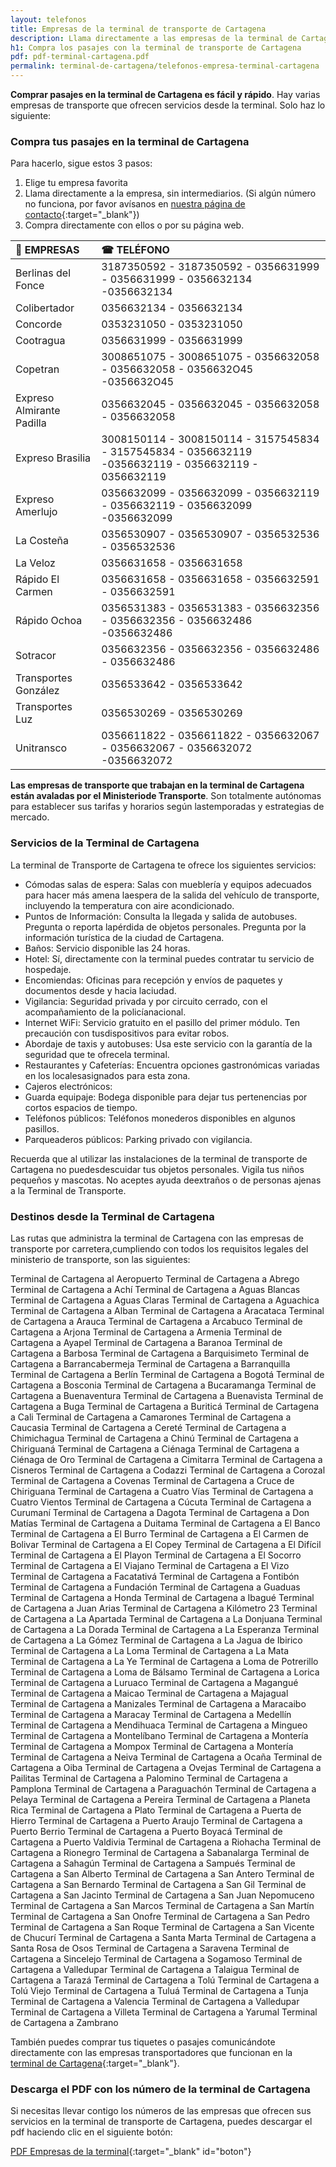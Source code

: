 ```yaml
---
layout: telefonos
title: Empresas de la terminal de transporte de Cartagena
description: Llama directamente a las empresas de la terminal de Cartagena para COMPRAR TUS PASAJES SIN INTERMEDIARIOS. Entra y utiliza el número que más te convenga.
h1: Compra los pasajes con la terminal de transporte de Cartagena
pdf: pdf-terminal-cartagena.pdf
permalink: terminal-de-cartagena/telefonos-empresa-terminal-cartagena
---
```

**Comprar pasajes en la terminal de Cartagena es fácil y rápido**. Hay varias empresas de transporte que ofrecen servicios desde la terminal. Solo haz lo siguiente:

### Compra tus pasajes en la terminal de Cartagena

Para hacerlo, sigue estos 3 pasos:

1. Elige tu empresa favorita
2. Llama directamente a la empresa, sin intermediarios. (Si algún número no funciona, por favor avísanos en [nuestra página de contacto]({{'contacto'|relative_url}}){:target="_blank"})
3. Compra directamente con ellos o por su página web.

|🚌 EMPRESAS | ☎ TELÉFONO |
| :--- | :--- |
| Berlinas del Fonce | 3187350592 - 3187350592 - 0356631999 - 0356631999 - 0356632134 -0356632134 |
| Colibertador | 0356632134 - 0356632134 |
| Concorde | 0353231050 - 0353231050 |
| Cootragua | 0356631999 - 0356631999 |
| Copetran | 3008651075 - 3008651075 - 0356632058 - 0356632058 - 0356632O45 -0356632O45 |
| Expreso Almirante Padilla | 0356632045 - 0356632045 - 0356632058 - 0356632058 |
| Expreso Brasilia | 3008150114 - 3008150114 - 3157545834 - 3157545834 - 0356632119 -0356632119 - 0356632119 - 0356632119 |
| Expreso Amerlujo | 0356632099 - 0356632099 - 0356632119 - 0356632119 - 0356632099 -0356632099 |
| La Costeña | 0356530907 - 0356530907 - 0356532536 - 0356532536 |
| La Veloz | 0356631658 - 0356631658 |
| Rápido El Carmen | 0356631658 - 0356631658 - 0356632591 - 0356632591 |
| Rápido Ochoa | 0356531383 - 0356531383 - 0356632356 - 0356632356 - 0356632486 -0356632486 |
| Sotracor | 0356632356 - 0356632356 - 0356632486 - 0356632486 |
| Transportes González | 0356533642 - 0356533642 |
| Transportes Luz | 0356530269 - 0356530269 |
| Unitransco | 0356611822 - 0356611822 - 0356632067 - 0356632067 - 0356632072 -0356632072 |

**Las empresas de transporte que trabajan en la terminal de Cartagena están avaladas por el Ministeriode Transporte**. Son totalmente autónomas para establecer sus tarifas y horarios según lastemporadas y estrategias de mercado.

### Servicios de la Terminal de Cartagena

La terminal de Transporte de Cartagena te ofrece los siguientes servicios:

* Cómodas salas de espera: Salas con mueblería y equipos adecuados para hacer más amena laespera de la salida del vehículo de transporte, incluyendo la temperatura con aire acondicionado.
* Puntos de Información: Consulta la llegada y salida de autobuses. Pregunta o reporta lapérdida de objetos personales. Pregunta por la información turística de la ciudad de Cartagena.
* Baños: Servicio disponible las 24 horas.
* Hotel: Sí, directamente con la terminal puedes contratar tu servicio de hospedaje.
* Encomiendas: Oficinas para recepción y envíos de paquetes y documentos desde y hacia laciudad.
* Vigilancia: Seguridad privada y por circuito cerrado, con el acompañamiento de la policíanacional.
* Internet WiFi: Servicio gratuito en el pasillo del primer módulo. Ten precaución con tusdispositivos para evitar robos.
* Abordaje de taxis y autobuses: Usa este servicio con la garantía de la seguridad que te ofrecela terminal.
* Restaurantes y Cafeterías: Encuentra opciones gastronómicas variadas en los localesasignados para esta zona.
* Cajeros electrónicos:
* Guarda equipaje: Bodega disponible para dejar tus pertenencias por cortos espacios de tiempo.
* Teléfonos públicos: Teléfonos monederos disponibles en algunos pasillos.
* Parqueaderos públicos: Parking privado con vigilancia.

Recuerda que al utilizar las instalaciones de la terminal de transporte de Cartagena no puedesdescuidar tus objetos personales. Vigila tus niños pequeños y mascotas. No aceptes ayuda deextraños o de personas ajenas a la Terminal de Transporte.

### Destinos desde la Terminal de Cartagena

Las rutas que administra la terminal de Cartagena con las empresas de transporte por carretera,cumpliendo con todos los requisitos legales del ministerio de transporte, son las siguientes:

Terminal de Cartagena al Aeropuerto
Terminal de Cartagena a Abrego
Terminal de Cartagena a Achí
Terminal de Cartagena a Aguas Blancas
Terminal de Cartagena a Aguas Claras
Terminal de Cartagena a Aguachica
Terminal de Cartagena a Alban
Terminal de Cartagena a Aracataca
Terminal de Cartagena a Arauca
Terminal de Cartagena a Arcabuco
Terminal de Cartagena a Arjona
Terminal de Cartagena a Armenia
Terminal de Cartagena a Ayapel
Terminal de Cartagena a Baranoa
Terminal de Cartagena a Barbosa
Terminal de Cartagena a Barquisimeto
Terminal de Cartagena a Barrancabermeja
Terminal de Cartagena a Barranquilla
Terminal de Cartagena a Berlín
Terminal de Cartagena a Bogotá
Terminal de Cartagena a Bosconia
Terminal de Cartagena a Bucaramanga
Terminal de Cartagena a Buenaventura
Terminal de Cartagena a Buenavista
Terminal de Cartagena a Buga
Terminal de Cartagena a Buriticá
Terminal de Cartagena a Cali
Terminal de Cartagena a Camarones
Terminal de Cartagena a Caucasia
Terminal de Cartagena a Cereté
Terminal de Cartagena a Chimichagua
Terminal de Cartagena a Chinú
Terminal de Cartagena a Chiriguaná
Terminal de Cartagena a Ciénaga
Terminal de Cartagena a Ciénaga de Oro
Terminal de Cartagena a Cimitarra
Terminal de Cartagena a Cisneros
Terminal de Cartagena a Codazzi
Terminal de Cartagena a Corozal
Terminal de Cartagena a Covenas
Terminal de Cartagena a Cruce de Chiriguana
Terminal de Cartagena a Cuatro Vías
Terminal de Cartagena a Cuatro Vientos
Terminal de Cartagena a Cúcuta
Terminal de Cartagena a Curumaní
Terminal de Cartagena a Dagota
Terminal de Cartagena a Don Matías
Terminal de Cartagena a Duitama
Terminal de Cartagena a El Banco
Terminal de Cartagena a El Burro
Terminal de Cartagena a El Carmen de Bolivar
Terminal de Cartagena a El Copey
Terminal de Cartagena a El Difícil
Terminal de Cartagena a El Playon
Terminal de Cartagena a El Socorro
Terminal de Cartagena a El Viajano
Terminal de Cartagena a El Vizo
Terminal de Cartagena a Facatativá
Terminal de Cartagena a Fontibón
Terminal de Cartagena a Fundación
Terminal de Cartagena a Guaduas
Terminal de Cartagena a Honda
Terminal de Cartagena a Ibagué
Terminal de Cartagena a Juan Arias
Terminal de Cartagena a Kilómetro 23
Terminal de Cartagena a La Apartada
Terminal de Cartagena a La Donjuana
Terminal de Cartagena a La Dorada
Terminal de Cartagena a La Esperanza
Terminal de Cartagena a La Gómez
Terminal de Cartagena a La Jagua de Ibirico
Terminal de Cartagena a La Loma
Terminal de Cartagena a La Mata
Terminal de Cartagena a La Ye
Terminal de Cartagena a Loma de Potrerillo
Terminal de Cartagena a Loma de Bálsamo
Terminal de Cartagena a Lorica
Terminal de Cartagena a Luruaco
Terminal de Cartagena a Magangué
Terminal de Cartagena a Maicao
Terminal de Cartagena a Majagual
Terminal de Cartagena a Manizales
Terminal de Cartagena a Maracaibo
Terminal de Cartagena a Maracay
Terminal de Cartagena a Medellín
Terminal de Cartagena a Mendihuaca
Terminal de Cartagena a Mingueo
Terminal de Cartagena a Montelíbano
Terminal de Cartagena a Montería
Terminal de Cartagena a Mompox
Terminal de Cartagena a Montería
Terminal de Cartagena a Neiva
Terminal de Cartagena a Ocaña
Terminal de Cartagena a Oiba
Terminal de Cartagena a Ovejas
Terminal de Cartagena a Pailitas
Terminal de Cartagena a Palomino
Terminal de Cartagena a Pamplona
Terminal de Cartagena a Paraguachón
Terminal de Cartagena a Pelaya
Terminal de Cartagena a Pereira
Terminal de Cartagena a Planeta Rica
Terminal de Cartagena a Plato
Terminal de Cartagena a Puerta de Hierro
Terminal de Cartagena a Puerto Araujo
Terminal de Cartagena a Puerto Berrio
Terminal de Cartagena a Puerto Boyacá
Terminal de Cartagena a Puerto Valdivia
Terminal de Cartagena a Riohacha
Terminal de Cartagena a Rionegro
Terminal de Cartagena a Sabanalarga
Terminal de Cartagena a Sahagún
Terminal de Cartagena a Sampués
Terminal de Cartagena a San Alberto
Terminal de Cartagena a San Antero
Terminal de Cartagena a San Bernardo
Terminal de Cartagena a San Gil
Terminal de Cartagena a San Jacinto
Terminal de Cartagena a San Juan Nepomuceno
Terminal de Cartagena a San Marcos
Terminal de Cartagena a San Martín
Terminal de Cartagena a San Onofre
Terminal de Cartagena a San Pedro
Terminal de Cartagena a San Roque
Terminal de Cartagena a San Vicente de Chucurí
Terminal de Cartagena a Santa Marta
Terminal de Cartagena a Santa Rosa de Osos
Terminal de Cartagena a Saravena
Terminal de Cartagena a Sincelejo
Terminal de Cartagena a Sogamoso
Terminal de Cartagena a Valledupar
Terminal de Cartagena a Talaigua
Terminal de Cartagena a Tarazá
Terminal de Cartagena a Tolú
Terminal de Cartagena a Tolú Viejo
Terminal de Cartagena a Tuluá
Terminal de Cartagena a Tunja
Terminal de Cartagena a Valencia
Terminal de Cartagena a Valledupar
Terminal de Cartagena a Villeta
Terminal de Cartagena a Yarumal
Terminal de Cartagena a Zambrano

También puedes comprar tus tiquetes o pasajes comunicándote directamente con las empresas transportadores que funcionan en la [terminal de Cartagena]({{'terminal-de-cartagena'|relative_url}} "Terminal de Cartagena"){:target="_blank"}.

### Descarga el PDF con los número de la terminal de Cartagena

Si necesitas llevar contigo los números de las empresas que ofrecen sus servicios en la terminal de transporte de Cartagena, puedes descargar el pdf haciendo clic en el siguiente botón:

[PDF Empresas de la terminal]({{'assets/pdf-terminal-cartagena.pdf'|relative_url}}){:target="_blank" id="boton"}
